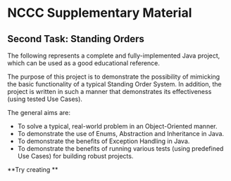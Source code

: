 # NCCC Supplementary Material

## Second Task: Standing Orders

The following represents a complete and fully-implemented Java project, which can be used as a good educational reference.

The purpose of this project is to demonstrate the possibility of mimicking the basic functionality of a typical Standing Order System. In addition, the project is written in such a manner that demonstrates its effectiveness (using tested Use Cases).

The general aims are:

* To solve a typical, real-world problem in an Object-Oriented manner.
* To demonstrate the use of Enums, Abstraction and Inheritance in Java.
* To demonstrate the benefits of Exception Handling in Java.
* To demonstrate the benefits of running various tests (using predefined Use Cases) for building robust projects.

**Try creating **
